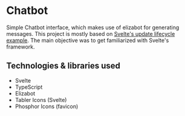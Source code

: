 # Chatbot

Simple Chatbot interface, which makes use of elizabot for generating messages. This project is mostly based on [Svelte's update lifecycle example](https://svelte.dev/examples/update). The main objective was to get familiarized with Svelte's framework.

## Technologies & libraries used

- Svelte
- TypeScript
- Elizabot
- Tabler Icons (Svelte)
- Phosphor Icons (favicon)
